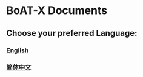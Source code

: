 # BoAT-X Documents

## **Choose your preferred Language:**
### [English](/en-us/README.md)
### [简体中文](/zh-cn/README.md)

